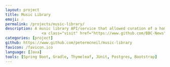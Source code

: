 ```yaml
---
layout: project
title: Music Library
emoji: 🎶 
permalink: /projects/music-library/
description: A music library API/service that allowed curation of a home music library. Completed as a starter project
                <a class="visit" href="https://www.github.com/BBC-News">@BBC News</a>.
categories: [project]
github: https://www.github.com/petermcneil/music-library
favicon: /favicon.ico
language: [Java]
tools: [Spring Boot, Gradle, Thymeleaf, JUnit, Postgres, Bootstrap]
---
```

